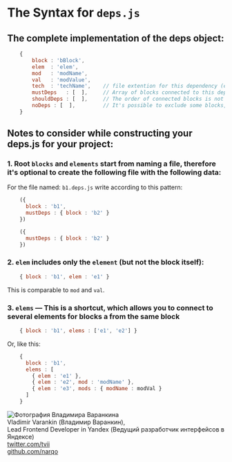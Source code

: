 # The Syntax for `deps.js`

## The complete implementation of the deps object:

```js
    {
        block : 'bBlock',
        elem  : 'elem',
        mod   : 'modName',
        val   : 'modValue',
        tech  : 'techName',    // file extention for this dependency (e.g. if javaScript `tech : '.js'`)
        mustDeps   : [  ],     // Array of blocks connected to this dependency
        shouldDeps : [  ],     // The order of connected blocks is not important (important that they connect)
        noDeps : [  ],         // It's possible to exclude some blocks, for example: `[ 'i-bem__dom_init_auto' ]`
    }
```

## Notes to consider while constructing your deps.js for your project:

### 1. Root `blocks` and `elements` start from naming a file, therefore it's optional to create the following file with the following data:

For the file named: `b1.deps.js` write according to this pattern:

```js
    ({
      block : 'b1',
      mustDeps : { block : 'b2' }
    })

    ({
      mustDeps : { block : 'b2' }
    })
```

### 2. `elem` includes **only** the `element` (but not the block itself):

```js
    { block : 'b1', elem : 'e1' }
```

This is comparable to `mod` and `val`.

### 3. `elems` — This is a shortcut, which allows you to connect to several elements for blocks a **from the same block**

```js
    { block : 'b1', elems : ['e1', 'e2'] }
```

Or, like this:

```js
    {
      block : 'b1',
      elems : [
        { elem : 'e1' },
        { elem : 'e2', mod : 'modName' },
        { elem : 'e3', mods : { modName : modVal }
      ]
    }
```

<!--(Begin) Article author block-->
<div class="article-author">
    <div class="article-author__photo">
        <img class="article-author__pictures" src="http://img-fotki.yandex.ru/get/6434/51437929.0/0_bfef0_5d9cdb30_M.jpg" alt="Фотография Владимира Варанкина">
    </div>
    <div class="article-author__info">
        <div class="article-author__row">
             <span class="article-author__name">Vladimir Varankin (Владимир Варанкин),
        </div>
        <div class="article-author__row">
            Lead Frontend Developer in Yandex (Ведущий разработчик интерфейсов в Яндексе)
        </div>
        <div class="article-author__row">
             <a class="article-author__social-icon b-link" target="_blank" href="http://twitter.com/tvii">twitter.com/tvii</a>
        </div>
        <div class="article-author__row">
             <a class="article-author__social-icon b-link" target="_blank" href="http://github.com/narqo">github.com/narqo</a>
        </div>
    </div>
</div>
<!--(End) Article author block-->
